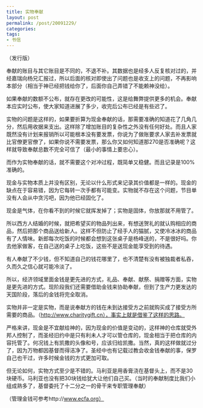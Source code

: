 ```yaml
---
title: 实物奉献
layout: post
permalink: /post/20091229/
categories: 
tags:
- 书信
---
```


（发行版）

奉献的账目与其它账目是不同的，不退不补。其数据也是经多人反复核对过的，并经嘉瑞向杨兄汇报过，所以后面的核对即使出了问题也是收支上的问题，不再影响本部分（相当于神已经把钱给你了，后面你自己弄错了不能赖神没给）。

如果奉献的数额不公布，就存在更改的可能性，这是给舞弊提供更多的机会。奉献本应实时公布，使大家知道进展了多少，收完后公布已经是有些迟了。

实物的问题是这样的，如果要折算为现金奉献的话，那需要准确的知道花了几角几分，然后用收据来支出。这样除了增加账目的复杂性之外没有任何好处。而且人家既然没有计划来报销所以可能根本没有要发票，你说为了做账要求人家去补发票就比官僚更官僚了，如果你说不需要发票，那么你又如何知道那270是否准确呢？这样就导致奉献总数不完全可信了（最小的事情上要忠心）。

而作为实物奉献的话，就不需要这个对冲过程，既简单又稳健。而且记录是100%准确的。

现金与实物本质上并没有区别，无论以什么形式来记录其价值都是一样的。现金的缺点在于容易错，因为它每转一次手都有可能变。实物就不存在这个问题，节目单没有人会从中贪污吧，因为他已经固化了。

现金是气体，在你看不到的时候它就挥发掉了；实物是固体，你放那就不用管了。

所以西方人结婚的时候，就把希望买的物品列出来，有想送贺礼的就认购相应的商品，然后把那个商品送给新人。这样不但防止了经手人的猫腻，又使冷冰冰的商品有了人情味。新郎每次吃饭的时候都会想到这张桌子是杨峰送的，不是很好吗。你去他家做客，在自己送的桌子上吃饭，这些不是送现金能享受到的待遇。

有人奉献了不少钱，但不知道自己的钱花哪里了，也不清楚有没有被独裁者私吞，久而久之信心就可能冷淡了。

所以，经济领域里面金钱是更先进的方式，礼品、奉献、献祭、捐赠等方面，实物是更先进的方式。现阶段我们还需要借助金钱来协助奉献，但到了生产力更发达的天国阶段，落后的金钱将完全取消。

实物并非一定是实物，而是说奉献方的钱在未到达接受方之前就购买成了接受方所需要的商品。（http://www.charitygift.cn），事实上就是借鉴了这样的思路。

严格来讲，现金是不宜献给神的，因为现金的价值是变动的，这样神的仓库就受外邦人控制了，而圣经旧约中是只有利未人才可以管仓库的，现金相当于把仓库的内容托管了。何况钱上有凯撒的头像和号，应该归给凯撒。当然，真的这样做就过分了，因为万物都因基督而得洁净了。圣经中也有记载过教会收金钱奉献的事，保罗自己也干过，许多时候金钱的方式更加可取。

但无论如何，实物方式至少是不错的。马利亚是用香膏浇在基督头上，而不是30块硬币。马利亚也没有把30块钱给犹大让他们自己买。（当时的奉献制度比我们小组成熟多了，基督委托了十二分之一的骨干来专职管理奉献）

（管理金钱可参考http://www.ecfa.org）
